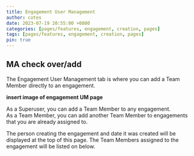 ```yaml
---
title: Engagement User Management
author: cotes
date: 2023-07-19 20:55:00 +0800
categories: [pages/features, engagement, creation, pages]
tags: [pages/features, engagement, creation, pages]
pin: true
---
```


## MA check over/add

The Engagement User Management tab is where you can add a Team Member directly to an engagement.  

**insert image of engagement UM page**

As a Superuser, you can add a Team Member to any engagement.  
As a Team Member, you can add another Team Member to engagements that you are already assigned to.  

The person creating the engagement and date it was created will be displayed at the top of this page. The Team Members assigned to the engagement will be listed on below. 
